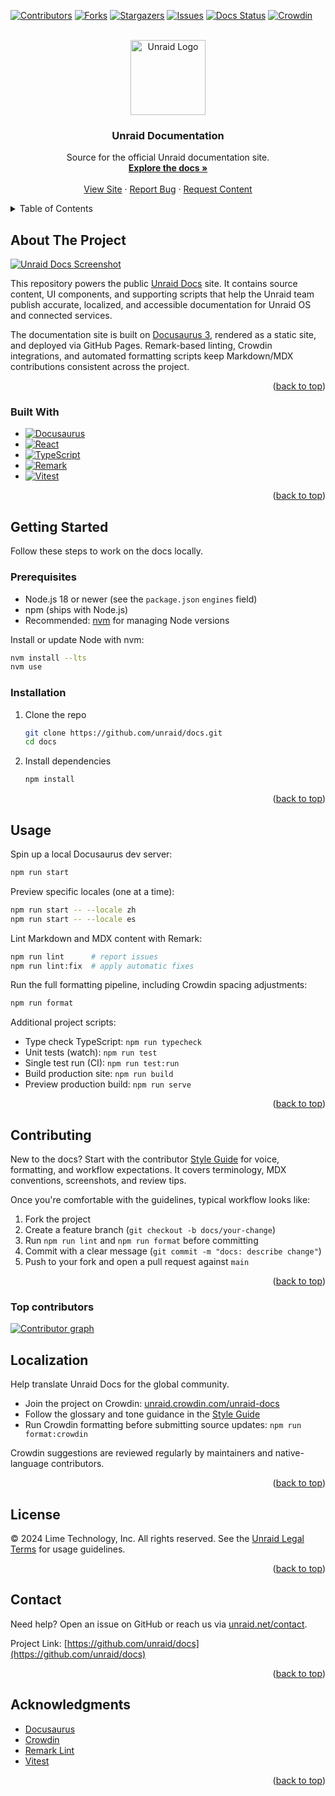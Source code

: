 <!-- Improved compatibility of back to top link: See: https://github.com/othneildrew/Best-README-Template/pull/73 -->
<a id="readme-top"></a>
<!--
*** Thanks for checking out the Best-README-Template. If you have a suggestion
*** that would make this better, please fork the repo and create a pull request
*** or simply open an issue with the tag "enhancement".
*** Don't forget to give the project a star!
*** Thanks again! Now go create something AMAZING! :D
-->

<!-- PROJECT SHIELDS -->
<!--
*** I'm using markdown "reference style" links for readability.
*** Reference links are enclosed in brackets [ ] instead of parentheses ( ).
*** See the bottom of this document for the declaration of the reference variables
*** for contributors-url, forks-url, etc. This is an optional, concise syntax you may use.
*** https://www.markdownguide.org/basic-syntax/#reference-style-links
-->
[![Contributors][contributors-shield]][contributors-url]
[![Forks][forks-shield]][forks-url]
[![Stargazers][stars-shield]][stars-url]
[![Issues][issues-shield]][issues-url]
[![Docs Status][docs-shield]][docs-url]
[![Crowdin][crowdin-shield]][crowdin-url]

<!-- PROJECT LOGO -->
<br />
<div align="center">
  <a href="https://github.com/unraid/docs">
    <img src="static/img/unraid-stacked-dark.svg" alt="Unraid Logo" width="120">
  </a>

  <h3 align="center">Unraid Documentation</h3>

  <p align="center">
    Source for the official Unraid documentation site.
    <br />
    <a href="https://docs.unraid.net"><strong>Explore the docs »</strong></a>
    <br />
    <br />
    <a href="https://docs.unraid.net">View Site</a>
    &middot;
    <a href="https://github.com/unraid/docs/issues/new?labels=bug">Report Bug</a>
    &middot;
    <a href="https://github.com/unraid/docs/issues/new?labels=enhancement">Request Content</a>
  </p>
</div>

<!-- TABLE OF CONTENTS -->
<details>
  <summary>Table of Contents</summary>
  <ol>
    <li>
      <a href="#about-the-project">About The Project</a>
      <ul>
        <li><a href="#built-with">Built With</a></li>
      </ul>
    </li>
    <li>
      <a href="#getting-started">Getting Started</a>
      <ul>
        <li><a href="#prerequisites">Prerequisites</a></li>
        <li><a href="#installation">Installation</a></li>
      </ul>
    </li>
    <li><a href="#usage">Usage</a></li>
    <li><a href="#roadmap">Roadmap</a></li>
    <li><a href="#contributing">Contributing</a></li>
    <li><a href="#license">License</a></li>
    <li><a href="#contact">Contact</a></li>
    <li><a href="#acknowledgments">Acknowledgments</a></li>
  </ol>
</details>

<!-- ABOUT THE PROJECT -->
## About The Project

[![Unraid Docs Screenshot][product-screenshot]](https://docs.unraid.net)

This repository powers the public [Unraid Docs](https://docs.unraid.net) site. It contains source content, UI components, and supporting scripts that help the Unraid team publish accurate, localized, and accessible documentation for Unraid OS and connected services.

The documentation site is built on [Docusaurus 3](https://docusaurus.io/), rendered as a static site, and deployed via GitHub Pages. Remark-based linting, Crowdin integrations, and automated formatting scripts keep Markdown/MDX contributions consistent across the project.

<p align="right">(<a href="#readme-top">back to top</a>)</p>

### Built With

* [![Docusaurus][Docusaurus-shield]][Docusaurus-url]
* [![React][React.js]][React-url]
* [![TypeScript][TypeScript-shield]][TypeScript-url]
* [![Remark][Remark-shield]][Remark-url]
* [![Vitest][Vitest-shield]][Vitest-url]

<p align="right">(<a href="#readme-top">back to top</a>)</p>

<!-- GETTING STARTED -->
## Getting Started

Follow these steps to work on the docs locally.

### Prerequisites

* Node.js 18 or newer (see the `package.json` `engines` field)
* npm (ships with Node.js)
* Recommended: [nvm](https://github.com/nvm-sh/nvm) for managing Node versions

Install or update Node with nvm:

```bash
nvm install --lts
nvm use
```

### Installation

1. Clone the repo

   ```bash
   git clone https://github.com/unraid/docs.git
   cd docs
   ```

2. Install dependencies

   ```bash
   npm install
   ```

<p align="right">(<a href="#readme-top">back to top</a>)</p>

<!-- USAGE EXAMPLES -->
## Usage

Spin up a local Docusaurus dev server:

```bash
npm run start
```

Preview specific locales (one at a time):

```bash
npm run start -- --locale zh
npm run start -- --locale es
```

Lint Markdown and MDX content with Remark:

```bash
npm run lint      # report issues
npm run lint:fix  # apply automatic fixes
```

Run the full formatting pipeline, including Crowdin spacing adjustments:

```bash
npm run format
```

Additional project scripts:

* Type check TypeScript: `npm run typecheck`
* Unit tests (watch): `npm run test`
* Single test run (CI): `npm run test:run`
* Build production site: `npm run build`
* Preview production build: `npm run serve`

<p align="right">(<a href="#readme-top">back to top</a>)</p>

<!-- CONTRIBUTING -->
## Contributing

New to the docs? Start with the contributor [Style Guide](docs/contribute/style-guide.mdx) for voice, formatting, and workflow expectations. It covers terminology, MDX conventions, screenshots, and review tips.

Once you're comfortable with the guidelines, typical workflow looks like:

1. Fork the project
2. Create a feature branch (`git checkout -b docs/your-change`)
3. Run `npm run lint` and `npm run format` before committing
4. Commit with a clear message (`git commit -m "docs: describe change"`)
5. Push to your fork and open a pull request against `main`

<p align="right">(<a href="#readme-top">back to top</a>)</p>

### Top contributors

<a href="https://github.com/unraid/docs/graphs/contributors">
  <img src="https://contrib.rocks/image?repo=unraid/docs" alt="Contributor graph" />
</a>

<!-- LOCALIZATION -->
## Localization

Help translate Unraid Docs for the global community.

* Join the project on Crowdin: [unraid.crowdin.com/unraid-docs](https://unraid.crowdin.com/unraid-docs)
* Follow the glossary and tone guidance in the [Style Guide](docs/contribute/style-guide.mdx)
* Run Crowdin formatting before submitting source updates: `npm run format:crowdin`

Crowdin suggestions are reviewed regularly by maintainers and native-language contributors.

<p align="right">(<a href="#readme-top">back to top</a>)</p>

<!-- LICENSE -->
## License

© 2024 Lime Technology, Inc. All rights reserved. See the [Unraid Legal Terms][license-url] for usage guidelines.

<p align="right">(<a href="#readme-top">back to top</a>)</p>

<!-- CONTACT -->
## Contact

Need help? Open an issue on GitHub or reach us via [unraid.net/contact](https://unraid.net/contact).

Project Link: [https://github.com/unraid/docs](https://github.com/unraid/docs)

<p align="right">(<a href="#readme-top">back to top</a>)</p>

<!-- ACKNOWLEDGMENTS -->
## Acknowledgments

* [Docusaurus](https://docusaurus.io/)
* [Crowdin](https://crowdin.com/)
* [Remark Lint](https://github.com/remarkjs/remark-lint)
* [Vitest](https://vitest.dev/)

<p align="right">(<a href="#readme-top">back to top</a>)</p>

<!-- MARKDOWN LINKS & IMAGES -->
<!-- https://www.markdownguide.org/basic-syntax/#reference-style-links -->
[contributors-shield]: https://img.shields.io/github/contributors/unraid/docs.svg?style=for-the-badge
[contributors-url]: https://github.com/unraid/docs/graphs/contributors
[forks-shield]: https://img.shields.io/github/forks/unraid/docs.svg?style=for-the-badge
[forks-url]: https://github.com/unraid/docs/network/members
[stars-shield]: https://img.shields.io/github/stars/unraid/docs.svg?style=for-the-badge
[stars-url]: https://github.com/unraid/docs/stargazers
[issues-shield]: https://img.shields.io/github/issues/unraid/docs.svg?style=for-the-badge
[issues-url]: https://github.com/unraid/docs/issues
[docs-shield]: https://img.shields.io/badge/site-docs.unraid.net-orange?style=for-the-badge
[docs-url]: https://docs.unraid.net
[crowdin-shield]: https://img.shields.io/badge/Crowdin-Join-orange?style=for-the-badge&logo=crowdin
[crowdin-url]: https://unraid.crowdin.com/unraid-docs
[product-screenshot]: static/img/docusaurus.png
[Docusaurus-shield]: https://img.shields.io/badge/Docusaurus-3B0997?style=for-the-badge&logo=docusaurus&logoColor=white
[Docusaurus-url]: https://docusaurus.io/
[React.js]: https://img.shields.io/badge/React-20232A?style=for-the-badge&logo=react&logoColor=61DAFB
[React-url]: https://react.dev/
[TypeScript-shield]: https://img.shields.io/badge/TypeScript-007ACC?style=for-the-badge&logo=typescript&logoColor=white
[TypeScript-url]: https://www.typescriptlang.org/
[Remark-shield]: https://img.shields.io/badge/Remark-000000?style=for-the-badge&logo=markdown&logoColor=white
[Remark-url]: https://github.com/remarkjs/remark
[Vitest-shield]: https://img.shields.io/badge/Vitest-6E9F18?style=for-the-badge&logo=vitest&logoColor=white
[Vitest-url]: https://vitest.dev/
[license-url]: https://unraid.net/legal
